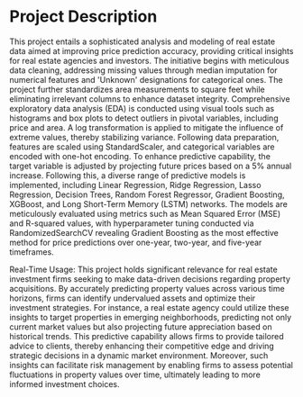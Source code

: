 # Project Description
This project entails a sophisticated analysis and modeling of real estate data aimed at improving price prediction accuracy, providing critical insights for real estate agencies and investors. The initiative begins with meticulous data cleaning, addressing missing values through median imputation for numerical features and 'Unknown' designations for categorical ones. The project further standardizes area measurements to square feet while eliminating irrelevant columns to enhance dataset integrity. Comprehensive exploratory data analysis (EDA) is conducted using visual tools such as histograms and box plots to detect outliers in pivotal variables, including price and area. A log transformation is applied to mitigate the influence of extreme values, thereby stabilizing variance. Following data preparation, features are scaled using StandardScaler, and categorical variables are encoded with one-hot encoding. To enhance predictive capability, the target variable is adjusted by projecting future prices based on a 5% annual increase. Following this, a diverse range of predictive models is implemented, including Linear Regression, Ridge Regression, Lasso Regression, Decision Trees, Random Forest Regressor, Gradient Boosting, XGBoost, and Long Short-Term Memory (LSTM) networks. The models are meticulously evaluated using metrics such as Mean Squared Error (MSE) and R-squared values, with hyperparameter tuning conducted via RandomizedSearchCV revealing Gradient Boosting as the most effective method for price predictions over one-year, two-year, and five-year timeframes.

Real-Time Usage: This project holds significant relevance for real estate investment firms seeking to make data-driven decisions regarding property acquisitions. By accurately predicting property values across various time horizons, firms can identify undervalued assets and optimize their investment strategies. For instance, a real estate agency could utilize these insights to target properties in emerging neighborhoods, predicting not only current market values but also projecting future appreciation based on historical trends. This predictive capability allows firms to provide tailored advice to clients, thereby enhancing their competitive edge and driving strategic decisions in a dynamic market environment. Moreover, such insights can facilitate risk management by enabling firms to assess potential fluctuations in property values over time, ultimately leading to more informed investment choices.
